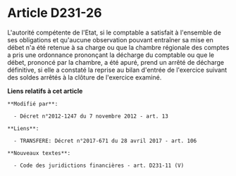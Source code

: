 # Article D231-26

L'autorité compétente de l'Etat, si le comptable a satisfait à l'ensemble de ses obligations et qu'aucune observation pouvant
entraîner sa mise en débet n'a été retenue à sa charge ou que la chambre régionale des comptes a pris une ordonnance
prononçant la décharge du comptable ou que le débet, prononcé par la chambre, a été apuré, prend un arrêté de décharge
définitive, si elle a constaté la reprise au bilan d'entrée de l'exercice suivant des soldes arrêtés à la clôture de
l'exercice examiné.

**Liens relatifs à cet article**

	**Modifié par**:

	  - Décret n°2012-1247 du 7 novembre 2012 - art. 13

	**Liens**:

	  - TRANSFERE: Décret n°2017-671 du 28 avril 2017 - art. 106

	**Nouveaux textes**:

	  - Code des juridictions financières - art. D231-11 (V)
